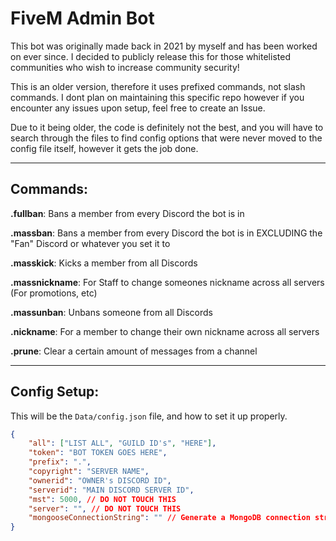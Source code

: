 # FiveM Admin Bot
This bot was originally made back in 2021 by myself and has been worked on ever since. I decided to publicly release this for those whitelisted communities who wish to increase community security!

This is an older version, therefore it uses prefixed commands, not slash commands. I dont plan on maintaining this specific repo however if you encounter any issues upon setup, feel free to create an Issue.

Due to it being older, the code is definitely not the best, and you will have to search through the files to find config options that were never moved to the config file itself, however it gets the job done.

---

## Commands:

**.fullban**: Bans a member from every Discord the bot is in

**.massban**: Bans a member from every Discord the bot is in EXCLUDING the "Fan" Discord or whatever you set it to

**.masskick**: Kicks a member from all Discords

**.massnickname**: For Staff to change someones nickname across all servers (For promotions, etc)

**.massunban**: Unbans someone from all Discords

**.nickname**: For a member to change their own nickname across all servers

**.prune**: Clear a certain amount of messages from a channel

--- 

## Config Setup:

This will be the `Data/config.json` file, and how to set it up properly.

```json
{
    "all": ["LIST ALL", "GUILD ID's", "HERE"],
    "token": "BOT TOKEN GOES HERE",
    "prefix": ".",
    "copyright": "SERVER NAME",
    "ownerid": "OWNER's DISCORD ID",
    "serverid": "MAIN DISCORD SERVER ID",
    "mst": 5000, // DO NOT TOUCH THIS
    "server": "", // DO NOT TOUCH THIS
    "mongooseConnectionString": "" // Generate a MongoDB connection string
}
```
